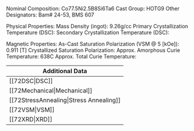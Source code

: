Nominal Composition: Co77.5Ni2.5B8Si6Ta6
Cast Group: HOTG9
Other Designators: Bam# 24-53, BMS 607
 
Physical Properties:
Mass Density (ingot): 9.26g/cc
 Primary Crystallization Temperature (DSC):
Secondary Crystallization Temperature (DSC):

Magnetic Properties:
As-Cast Saturation Polarization (VSM @ 5 [kOe]): 0.911 [T]
Crystallized Saturation Polarization: 
Approx. Amorphous Curie Temperature: 638C
Approx. Total Curie Temperature:

| Additional Data                         |
| --------------------------------------- |
| [[72DSC\|DSC]]                          |
| [[72Mechanical\|Mechanical]]            |
| [[72StressAnnealing\|Stress Annealing]] |
| [[72VSM\|VSM]]                          |
| [[72XRD\|XRD]]                          |
